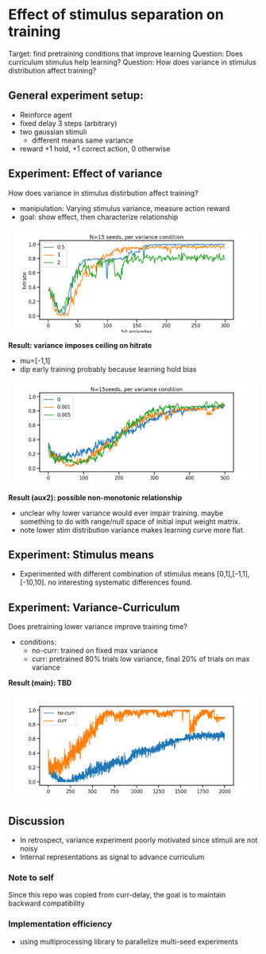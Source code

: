 # Effect of stimulus separation on training
Target: find pretraining conditions that improve learning 
Question: Does curriculum stimulus help learning?
Question: How does variance in stimulus distribution affect training?


## General experiment setup:
- Reinforce agent
- fixed delay 3 steps (arbitrary)
- two gaussian stimuli
  - different means same variance
- reward +1 hold, +1 correct action, 0 otherwise



## Experiment: Effect of variance
How does variance in stimulus distirbution affect training?
- manipulation: Varying stimulus variance, measure action reward
- goal: show effect, then characterize relationship

![exp-delay-result](figures/stim-sigma.png)

**Result: variance imposes ceiling on hitrate**
- mu=[-1,1]
- dip early training probably because learning hold bias


![exp-delay-result](figures/stimvar-aux1.png)

**Result (aux2): possible non-monotonic relationship**
- unclear why lower variance would ever impair training. maybe something to do with range/null space of initial input weight matrix.
- note lower stim distribution variance makes learning curve more flat.


## Experiment: Stimulus means
- Experimented with different combination of stimulus means [0,1],[-1,1],[-10,10]. no interesting systematic differences found.

## Experiment: Variance-Curriculum
Does pretraining lower variance improve training time?
- conditions:
  - no-curr: trained on fixed max variance
  - curr: pretrained 80% trials low variance, final 20% of trials on max variance

**Result (main): TBD**

![exp-delay-result](figures/delay-curriculum.png)

## Discussion
- In retrospect, variance experiment poorly motivated since stimuli are not noisy
- Internal representations as signal to advance curriculum

### Note to self
Since this repo was copied from curr-delay, the goal is to maintain backward compatibility

### Implementation efficiency
- using multiprocessing library to parallelize multi-seed experiments  